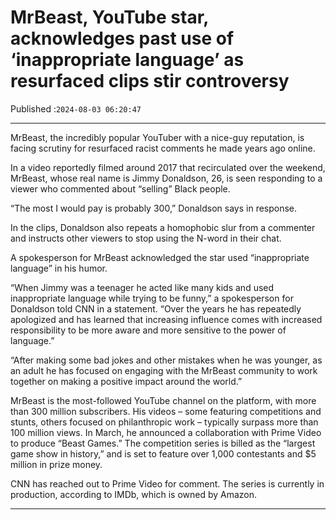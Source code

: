 # MrBeast, YouTube star, acknowledges past use of ‘inappropriate language’ as resurfaced clips stir controversy

Published :`2024-08-03 06:20:47`

---

MrBeast, the incredibly popular YouTuber with a nice-guy reputation, is facing scrutiny for resurfaced racist comments he made years ago online.

In a video reportedly filmed around 2017 that recirculated over the weekend, MrBeast, whose real name is Jimmy Donaldson, 26, is seen responding to a viewer who commented about “selling” Black people.

“The most I would pay is probably 300,” Donaldson says in response.

In the clips, Donaldson also repeats a homophobic slur from a commenter and instructs other viewers to stop using the N-word in their chat.

A spokesperson for MrBeast acknowledged the star used “inappropriate language” in his humor.

“When Jimmy was a teenager he acted like many kids and used inappropriate language while trying to be funny,” a spokesperson for Donaldson told CNN in a statement. “Over the years he has repeatedly apologized and has learned that increasing influence comes with increased responsibility to be more aware and more sensitive to the power of language.”

“After making some bad jokes and other mistakes when he was younger, as an adult he has focused on engaging with the MrBeast community to work together on making a positive impact around the world.”

MrBeast is the most-followed YouTube channel on the platform, with more than 300 million subscribers. His videos – some featuring competitions and stunts, others focused on philanthropic work – typically surpass more than 100 million views. In March, he announced a collaboration with Prime Video to produce “Beast Games.” The competition series is billed as the “largest game show in history,” and is set to feature over 1,000 contestants and $5 million in prize money.

CNN has reached out to Prime Video for comment. The series is currently in production, according to IMDb, which is owned by Amazon.

---

